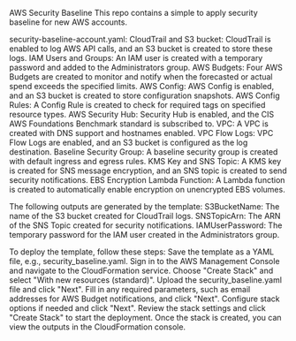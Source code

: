 AWS Security Baseline
This repo contains a simple to apply security baseline for new AWS accounts.

security-baseline-account.yaml:
CloudTrail and S3 bucket: CloudTrail is enabled to log AWS API calls, and an S3 bucket is created to store these logs.
IAM Users and Groups: An IAM user is created with a temporary password and added to the Administrators group.
AWS Budgets: Four AWS Budgets are created to monitor and notify when the forecasted or actual spend exceeds the specified limits.
AWS Config: AWS Config is enabled, and an S3 bucket is created to store configuration snapshots.
AWS Config Rules: A Config Rule is created to check for required tags on specified resource types.
AWS Security Hub: Security Hub is enabled, and the CIS AWS Foundations Benchmark standard is subscribed to.
VPC: A VPC is created with DNS support and hostnames enabled.
VPC Flow Logs: VPC Flow Logs are enabled, and an S3 bucket is configured as the log destination.
Baseline Security Group: A baseline security group is created with default ingress and egress rules.
KMS Key and SNS Topic: A KMS key is created for SNS message encryption, and an SNS topic is created to send security notifications.
EBS Encryption Lambda Function: A Lambda function is created to automatically enable encryption on unencrypted EBS volumes.

The following outputs are generated by the template:
S3BucketName: The name of the S3 bucket created for CloudTrail logs.
SNSTopicArn: The ARN of the SNS Topic created for security notifications.
IAMUserPassword: The temporary password for the IAM user created in the Administrators group.

To deploy the template, follow these steps:
Save the template as a YAML file, e.g., security_baseline.yaml.
Sign in to the AWS Management Console and navigate to the CloudFormation service.
Choose "Create Stack" and select "With new resources (standard)".
Upload the security_baseline.yaml file and click "Next".
Fill in any required parameters, such as email addresses for AWS Budget notifications, and click "Next".
Configure stack options if needed and click "Next".
Review the stack settings and click "Create Stack" to start the deployment.
Once the stack is created, you can view the outputs in the CloudFormation console.
